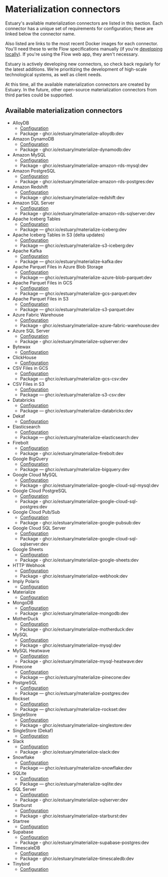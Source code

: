 # Materialization connectors

Estuary's available materialization connectors are listed in this section. Each connector has a unique set of requirements for configuration; these are linked below the connector name.

Also listed are links to the most recent Docker images for each connector. You'll need these to write Flow specifications manually (if you're [developing locally](../../../concepts/flowctl.md)). If you're using the Flow web app, they aren't necessary.

Estuary is actively developing new connectors, so check back regularly for the latest additions. We’re prioritizing the development of high-scale technological systems, as well as client needs.

At this time, all the available materialization connectors are created by Estuary.
In the future, other open-source materialization connectors from third parties could be supported.

## Available materialization connectors

* AlloyDB
  * [Configuration](./alloydb.md)
  * Package - ghcr.io/estuary/materialize-alloydb:dev
* Amazon DynamoDB
  * [Configuration](./amazon-dynamodb.md)
  * Package - ghcr.io/estuary/materialize-dynamodb:dev
* Amazon MySQL
  * [Configuration](./MySQL/amazon-rds-mysql.md)
  * Package - ghcr.io/estuary/materialize-amazon-rds-mysql:dev
* Amazon PostgreSQL
  * [Configuration](./PostgreSQL/amazon-rds-postgres.md)
  * Package - ghcr.io/estuary/materialize-amazon-rds-postgres:dev
* Amazon Redshift
  * [Configuration](./amazon-redshift.md)
  * Package - ghcr.io/estuary/materialize-redshift:dev
* Amazon SQL Server
  * [Configuration](./SQLServer/amazon-rds-sqlserver.md)
  * Package - ghcr.io/estuary/materialize-amazon-rds-sqlserver:dev
* Apache Iceberg Tables
  * [Configuration](./apache-iceberg.md)
  * Package — ghcr.io/estuary/materialize-iceberg:dev
* Apache Iceberg Tables in S3 (delta updates)
  * [Configuration](./amazon-s3-iceberg.md)
  * Package — ghcr.io/estuary/materialize-s3-iceberg:dev
* Apache Kafka
  * [Configuration](./apache-kafka.md)
  * Package — ghcr.io/estuary/materialize-kafka:dev
* Apache Parquet Files in Azure Blob Storage
  * [Configuration](./azure-blob-parquet.md)
  * Package — ghcr.io/estuary/materialize-azure-blob-parquet:dev
* Apache Parquet Files in GCS
  * [Configuration](./google-gcs-parquet.md)
  * Package — ghcr.io/estuary/materialize-gcs-parquet:dev
* Apache Parquet Files in S3
  * [Configuration](./amazon-s3-parquet.md)
  * Package — ghcr.io/estuary/materialize-s3-parquet:dev
* Azure Fabric Warehouse
  * [Configuration](./azure-fabric-warehouse.md)
  * Package - ghcr.io/estuary/materialize-azure-fabric-warehouse:dev
* Azure SQL Server
  * [Configuration](./SQLServer/)
  * Package - ghcr.io/estuary/materialize-sqlserver:dev
* Bytewax
  * [Configuration](./Dekaf/bytewax.md)
* ClickHouse
  * [Configuration](./Dekaf/clickhouse.md)
* CSV Files in GCS
  * [Configuration](./google-gcs-csv.md)
  * Package — ghcr.io/estuary/materialize-gcs-csv:dev
* CSV Files in S3
  * [Configuration](./amazon-s3-csv.md)
  * Package — ghcr.io/estuary/materialize-s3-csv:dev
* Databricks
  * [Configuration](./databricks.md)
  * Package — ghcr.io/estuary/materialize-databricks:dev
* Dekaf
  * [Configuration](./Dekaf/dekaf.md)
* Elasticsearch
  * [Configuration](./Elasticsearch.md)
  * Package — ghcr.io/estuary/materialize-elasticsearch:dev
* Firebolt
  * [Configuration](./Firebolt.md)
  * Package - ghcr.io/estuary/materialize-firebolt:dev
* Google BigQuery
  * [Configuration](./BigQuery.md)
  * Package — ghcr.io/estuary/materialize-bigquery:dev
* Google Cloud MySQL
  * [Configuration](./MySQL/google-cloud-sql-mysql.md)
  * Package - ghcr.io/estuary/materialize-google-cloud-sql-mysql:dev
* Google Cloud PostgreSQL
  * [Configuration](./PostgreSQL/google-cloud-sql-postgres.md)
  * Package - ghcr.io/estuary/materialize-google-cloud-sql-postgres:dev
* Google Cloud Pub/Sub
  * [Configuration](./google-pubsub.md)
  * Package - ghcr.io/estuary/materialize-google-pubsub:dev
* Google Cloud SQL Server
  * [Configuration](./SQLServer/google-cloud-sql-sqlserver.md)
  * Package - ghcr.io/estuary/materialize-google-cloud-sql-sqlserver:dev
* Google Sheets
  * [Configuration](./Google-sheets.md)
  * Package - ghcr.io/estuary/materialize-google-sheets:dev
* HTTP Webhook
  * [Configuration](./http-webhook.md)
  * Package - ghcr.io/estuary/materialize-webhook:dev
* Imply Polaris
  * [Configuration](./Dekaf/imply-polaris.md)
* Materialize
  * [Configuration](./Dekaf/materialize.md)
* MongoDB
  * [Configuration](./mongodb.md)
  * Package - ghcr.io/estuary/materialize-mongodb:dev
* MotherDuck
  * [Configuration](./motherduck.md)
  * Package - ghcr.io/estuary/materialize-motherduck:dev
* MySQL
  * [Configuration](./MySQL/)
  * Package - ghcr.io/estuary/materialize-mysql:dev
* MySQL Heatwave
  * [Configuration](./mysql-heatwave.md)
  * Package - ghcr.io/estuary/materialize-mysql-heatwave:dev
* Pinecone
  * [Configuration](./pinecone.md)
  * Package — ghcr.io/estuary/materialize-pinecone:dev
* PostgreSQL
  * [Configuration](./PostgreSQL/)
  * Package — ghcr.io/estuary/materialize-postgres:dev
* Rockset
  * [Configuration](./Rockset.md)
  * Package — ghcr.io/estuary/materialize-rockset:dev
* SingleStore
  * [Configuration](./MySQL/singlestore-mysql.md)
  * Package - ghcr.io/estuary/materialize-singlestore:dev
* SingleStore (Dekaf)
  * [Configuration](./Dekaf/singlestore.md)
* Slack
  * [Configuration](./slack.md)
  * Package - ghcr.io/estuary/materialize-slack:dev
* Snowflake
  * [Configuration](./Snowflake.md)
  * Package — ghcr.io/estuary/materialize-snowflake:dev
* SQLite
  * [Configuration](./SQLite.md)
  * Package — ghcr.io/estuary/materialize-sqlite:dev
* SQL Server
  * [Configuration](./SQLServer/)
  * Package - ghcr.io/estuary/materialize-sqlserver:dev
* Starburst
  * [Configuration](./starburst.md)
  * Package - ghcr.io/estuary/materialize-starburst:dev
* Startree
  * [Configuration](./Dekaf/startree.md)
* Supabase
  * [Configuration](./PostgreSQL/supabase.md)
  * Package - ghcr.io/estuary/materialize-supabase-postgres:dev
* TimescaleDB
  * [Configuration](./timescaledb.md)
  * Package - ghcr.io/estuary/materialize-timescaledb:dev
* Tinybird
  * [Configuration](./Dekaf/tinybird.md)
